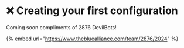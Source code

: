 # ❌ Creating your first configuration

Coming soon compliments of 2876 DevilBots!

{% embed url="https://www.thebluealliance.com/team/2876/2024" %}
